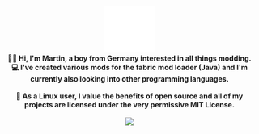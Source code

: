 <p align="center">
  <img src="retrowave_moon.png" width=100><br>
  <b>👋🏼 Hi, I'm Martin, a boy from Germany interested in all things modding.</b><br>
  <b>💻 I've created various mods for the fabric mod loader (Java) and I'm currently also looking into other programming languages.</b><br><br>
  <b>🐧 As a Linux user, I value the benefits of open source and all of my projects are licensed under the very permissive MIT License.</b>
  <br><br>
  <img src="https://github-readme-stats.vercel.app/api?username=Motschen&show_icons=true&theme=synthwave">
</p>
